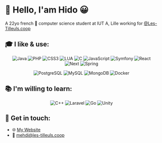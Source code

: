 # 👋 Hello, I'am Hido 😀
A 22yo french 🥖 computer science student at IUT A, Lille working for [@Les-Tilleuls.coop](https://github.com/coopTilleuls/)


## 🎓 I like & use:
<p align="center">
  <img alt="Java"       src="https://img.shields.io/badge/Java-ED8B00?style=for-the-badge&logo=java&logoColor=white"/>
  <img alt="PHP"        src="https://img.shields.io/badge/PHP-777BB4?style=for-the-badge&logo=php&logoColor=white"/>
  <img alt="CSS3"       src="https://img.shields.io/badge/CSS3-1572B6?style=for-the-badge&logo=css3&logoColor=white"/>
  <img alt="LUA"        src="https://img.shields.io/badge/Lua-2C2D72?style=for-the-badge&logo=lua&logoColor=white"/>
  <img alt="C"          src="https://img.shields.io/badge/C-00599C?style=for-the-badge&logo=c&logoColor=white"/>
  <img alt="JavaScript" src="https://img.shields.io/badge/JavaScript-F7DF1E?style=for-the-badge&logo=javascript&logoColor=black"/>
  <img alt="Symfony"    src="https://img.shields.io/badge/Symfony-%23000000.svg?style=for-the-badge&logo=symfony&logoColor=white"/>
  <img alt="React"      src="https://img.shields.io/badge/React-20232A?style=for-the-badge&logo=react&logoColor=61DAFB"/>
  <img alt="Next"       src="https://img.shields.io/badge/Next.js-000?logo=nextdotjs&logoColor=fff&style=for-the-badge"/>
  <img alt="Spring"     src="https://img.shields.io/badge/Spring-6DB33F?style=for-the-badge&logo=spring&logoColor=white"/>
</p>
<p align="center">
  <img alt="PostgreSQL" src="https://img.shields.io/badge/PostgreSQL-316192?style=for-the-badge&logo=postgresql&logoColor=white"/>
  <img alt="MySQL"      src="https://img.shields.io/badge/MySQL-00000F?style=for-the-badge&logo=mysql&logoColor=white"/>
  <img alt="MongoDB"    src="https://img.shields.io/badge/MongoDB-4EA94B?style=for-the-badge&logo=mongodb&logoColor=white"/>
  <img alt="Docker"     src="https://img.shields.io/badge/docker-%230db7ed.svg?style=for-the-badge&logo=docker&logoColor=white"/>
</p>

## 📚 I'm willing to learn:
<p align="center">
  <img alt="C++"        src="https://img.shields.io/badge/C%2B%2B-00599C?style=for-the-badge&logo=c%2B%2B&logoColor=white"/>
  <img alt="Laravel"    src="https://img.shields.io/badge/Laravel-FF2D20?style=for-the-badge&logo=laravel&logoColor=white"/>
  <img alt="Go"         src="https://img.shields.io/badge/Go-00ADD8?style=for-the-badge&logo=go&logoColor=white"/>
  <img alt="Unity"      src="https://img.shields.io/badge/Unity-100000?style=for-the-badge&logo=unity&logoColor=white"/>
</p>

## 📨 Get in touch:
- 🌐 [My Website](https://hido.fr)
- 📧 mehdi@les-tilleuls.coop
